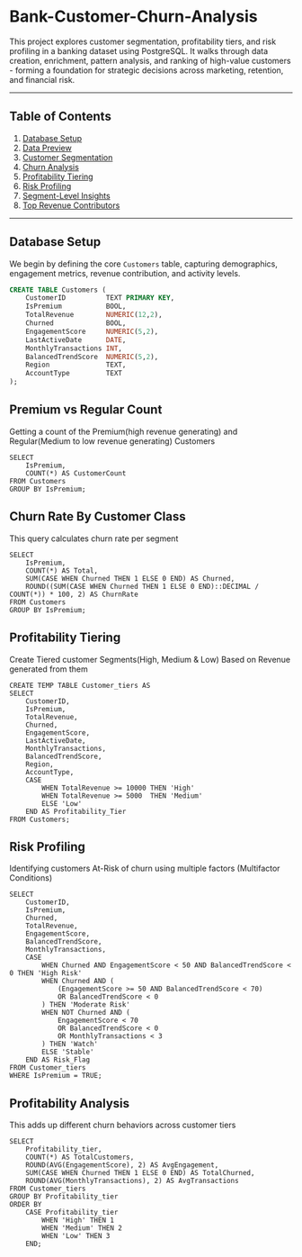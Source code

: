 # Bank-Customer-Churn-Analysis
This project explores customer segmentation, profitability tiers, and risk profiling in a banking dataset using PostgreSQL. It walks through data creation, enrichment, pattern analysis, and ranking of high-value customers - forming a foundation for strategic decisions across marketing, retention, and financial risk.

---

## Table of Contents
1. [Database Setup](#database-setup)
2. [Data Preview](#data-preview)
3. [Customer Segmentation](#customer-segmentation)
4. [Churn Analysis](#churn-analysis)
5. [Profitability Tiering](#profitability-tiering)
6. [Risk Profiling](#risk-profiling)
7. [Segment-Level Insights](#segment-level-insights)
8. [Top Revenue Contributors](#top-revenue-contributors)

---

## Database Setup

We begin by defining the core `Customers` table, capturing demographics, engagement metrics, revenue contribution, and activity levels.

```sql
CREATE TABLE Customers (
    CustomerID          TEXT PRIMARY KEY,
    IsPremium           BOOL,
    TotalRevenue        NUMERIC(12,2),
    Churned             BOOL,
    EngagementScore     NUMERIC(5,2),
    LastActiveDate      DATE,
    MonthlyTransactions INT,
    BalancedTrendScore  NUMERIC(5,2),
    Region              TEXT,
    AccountType         TEXT
);
```

## Premium vs Regular Count
Getting a count of the Premium(high revenue generating) and Regular(Medium to low revenue generating) Customers

```
SELECT 
    IsPremium,
    COUNT(*) AS CustomerCount
FROM Customers
GROUP BY IsPremium;
```


## Churn Rate By Customer Class
This query calculates churn rate per segment
```
SELECT 
    IsPremium,
    COUNT(*) AS Total,
    SUM(CASE WHEN Churned THEN 1 ELSE 0 END) AS Churned,
    ROUND((SUM(CASE WHEN Churned THEN 1 ELSE 0 END)::DECIMAL / COUNT(*)) * 100, 2) AS ChurnRate
FROM Customers
GROUP BY IsPremium;
```


## Profitability Tiering
Create Tiered customer Segments(High, Medium & Low) Based on Revenue generated from them
```
CREATE TEMP TABLE Customer_tiers AS 
SELECT 
    CustomerID,        
    IsPremium,
    TotalRevenue,        
    Churned,             
    EngagementScore,     
    LastActiveDate,      
    MonthlyTransactions, 
    BalancedTrendScore,  
    Region,            
    AccountType,
    CASE 
        WHEN TotalRevenue >= 10000 THEN 'High'
        WHEN TotalRevenue >= 5000  THEN 'Medium'
        ELSE 'Low'
    END AS Profitability_Tier
FROM Customers;
```

## Risk Profiling
Identifying customers At-Risk of churn using multiple factors (Multifactor Conditions)
```
SELECT 
    CustomerID,
    IsPremium,
    Churned,
    TotalRevenue,
    EngagementScore,
    BalancedTrendScore,
    MonthlyTransactions,
    CASE 
        WHEN Churned AND EngagementScore < 50 AND BalancedTrendScore < 0 THEN 'High Risk'
        WHEN Churned AND (
            (EngagementScore >= 50 AND BalancedTrendScore < 70) 
            OR BalancedTrendScore < 0
        ) THEN 'Moderate Risk'
        WHEN NOT Churned AND (
            EngagementScore < 70 
            OR BalancedTrendScore < 0 
            OR MonthlyTransactions < 3
        ) THEN 'Watch'
        ELSE 'Stable'
    END AS Risk_Flag
FROM Customer_tiers
WHERE IsPremium = TRUE;
```

## Profitability Analysis
This adds up different churn behaviors across customer tiers
```
SELECT 
    Profitability_tier,
    COUNT(*) AS TotalCustomers,
    ROUND(AVG(EngagementScore), 2) AS AvgEngagement,
    SUM(CASE WHEN Churned THEN 1 ELSE 0 END) AS TotalChurned,
    ROUND(AVG(MonthlyTransactions), 2) AS AvgTransactions
FROM Customer_tiers
GROUP BY Profitability_tier
ORDER BY 
    CASE Profitability_tier
        WHEN 'High' THEN 1
        WHEN 'Medium' THEN 2
        WHEN 'Low' THEN 3
    END;
```








